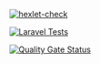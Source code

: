 [![hexlet-check](https://github.com/tsoyvit/php-project-57/actions/workflows/hexlet-check.yml/badge.svg)](https://github.com/tsoyvit/php-project-57/actions/workflows/hexlet-check.yml)

[![Laravel Tests](https://github.com/tsoyvit/php-project-57/actions/workflows/tests.yml/badge.svg)](https://github.com/tsoyvit/php-project-57/actions/workflows/tests.yml)

[![Quality Gate Status](https://sonarcloud.io/api/project_badges/measure?project=tsoyvit_php-project-57&metric=alert_status)](https://sonarcloud.io/summary/new_code?id=tsoyvit_php-project-57)

